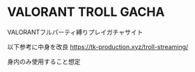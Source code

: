 # VALORANT TROLL GACHA

VALORANTフルパーティ縛りプレイガチャサイト

以下参考に中身を改良
https://tk-production.xyz/troll-streaming/

身内のみ使用すること想定
